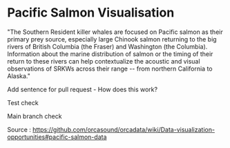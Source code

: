 # Pacific Salmon Visualisation

"The Southern Resident killer whales are focused on Pacific salmon as their primary prey source, especially large Chinook salmon returning to the big rivers of British Columbia (the Fraser) and Washington (the Columbia). Information about the marine distribution of salmon or the timing of their return to these rivers can help contextualize the acoustic and visual observations of SRKWs across their range -- from northern California to Alaska." 

Add sentence for pull request - How does this work? 

Test check

Main branch check

Source : https://github.com/orcasound/orcadata/wiki/Data-visualization-opportunities#pacific-salmon-data